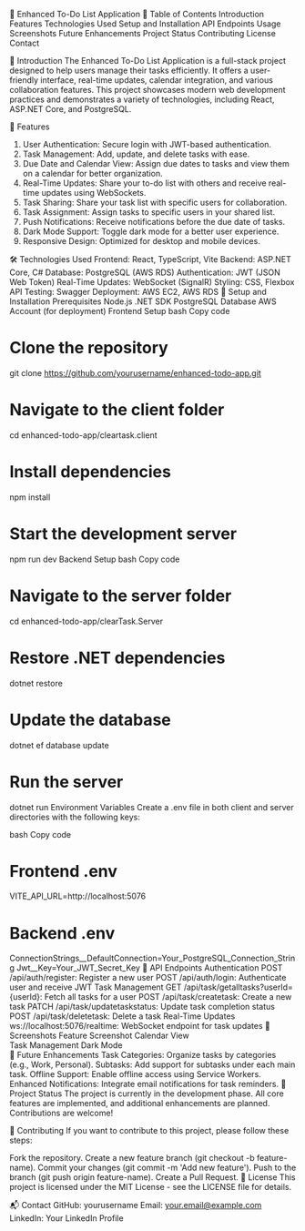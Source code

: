📝 Enhanced To-Do List Application
📖 Table of Contents
Introduction
Features
Technologies Used
Setup and Installation
API Endpoints
Usage
Screenshots
Future Enhancements
Project Status
Contributing
License
Contact

📌 Introduction
The Enhanced To-Do List Application is a full-stack project designed to help users manage their tasks efficiently. It offers a user-friendly interface, real-time updates, calendar integration, and various collaboration features. This project showcases modern web development practices and demonstrates a variety of technologies, including React, ASP.NET Core, and PostgreSQL.

🌟 Features
1. User Authentication: Secure login with JWT-based authentication.
2. Task Management: Add, update, and delete tasks with ease.
3. Due Date and Calendar View: Assign due dates to tasks and view them on a calendar for better organization.
4. Real-Time Updates: Share your to-do list with others and receive real-time updates using WebSockets.
5. Task Sharing: Share your task list with specific users for collaboration.
6. Task Assignment: Assign tasks to specific users in your shared list.
7. Push Notifications: Receive notifications before the due date of tasks.
8. Dark Mode Support: Toggle dark mode for a better user experience.
9. Responsive Design: Optimized for desktop and mobile devices.


🛠️ Technologies Used
Frontend: React, TypeScript, Vite
Backend: ASP.NET Core, C#
Database: PostgreSQL (AWS RDS)
Authentication: JWT (JSON Web Token)
Real-Time Updates: WebSocket (SignalR)
Styling: CSS, Flexbox
API Testing: Swagger
Deployment: AWS EC2, AWS RDS
🚀 Setup and Installation
Prerequisites
Node.js
.NET SDK
PostgreSQL Database
AWS Account (for deployment)
Frontend Setup
bash
Copy code
# Clone the repository
git clone https://github.com/yourusername/enhanced-todo-app.git

# Navigate to the client folder
cd enhanced-todo-app/cleartask.client

# Install dependencies
npm install

# Start the development server
npm run dev
Backend Setup
bash
Copy code
# Navigate to the server folder
cd enhanced-todo-app/clearTask.Server

# Restore .NET dependencies
dotnet restore

# Update the database
dotnet ef database update

# Run the server
dotnet run
Environment Variables
Create a .env file in both client and server directories with the following keys:

bash
Copy code
# Frontend .env
VITE_API_URL=http://localhost:5076

# Backend .env
ConnectionStrings__DefaultConnection=Your_PostgreSQL_Connection_String
Jwt__Key=Your_JWT_Secret_Key
🔗 API Endpoints
Authentication
POST /api/auth/register: Register a new user
POST /api/auth/login: Authenticate user and receive JWT
Task Management
GET /api/task/getalltasks?userId={userId}: Fetch all tasks for a user
POST /api/task/createtask: Create a new task
PATCH /api/task/updatetaskstatus: Update task completion status
POST /api/task/deletetask: Delete a task
Real-Time Updates
ws://localhost:5076/realtime: WebSocket endpoint for task updates
📸 Screenshots
Feature	Screenshot
Calendar View	
Task Management	
Dark Mode	
📅 Future Enhancements
Task Categories: Organize tasks by categories (e.g., Work, Personal).
Subtasks: Add support for subtasks under each main task.
Offline Support: Enable offline access using Service Workers.
Enhanced Notifications: Integrate email notifications for task reminders.
🚧 Project Status
The project is currently in the development phase. All core features are implemented, and additional enhancements are planned. Contributions are welcome!

🤝 Contributing
If you want to contribute to this project, please follow these steps:

Fork the repository.
Create a new feature branch (git checkout -b feature-name).
Commit your changes (git commit -m 'Add new feature').
Push to the branch (git push origin feature-name).
Create a Pull Request.
📄 License
This project is licensed under the MIT License - see the LICENSE file for details.

📬 Contact
GitHub: yourusername
Email: your.email@example.com
LinkedIn: Your LinkedIn Profile
